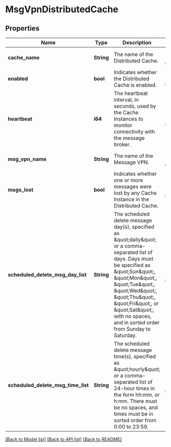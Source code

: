 # MsgVpnDistributedCache

## Properties
Name | Type | Description | Notes
------------ | ------------- | ------------- | -------------
**cache_name** | **String** | The name of the Distributed Cache. | [optional] [default to null]
**enabled** | **bool** | Indicates whether the Distributed Cache is enabled. | [optional] [default to null]
**heartbeat** | **i64** | The heartbeat interval, in seconds, used by the Cache Instances to monitor connectivity with the message broker. | [optional] [default to null]
**msg_vpn_name** | **String** | The name of the Message VPN. | [optional] [default to null]
**msgs_lost** | **bool** | Indicates whether one or more messages were lost by any Cache Instance in the Distributed Cache. | [optional] [default to null]
**scheduled_delete_msg_day_list** | **String** | The scheduled delete message day(s), specified as \&quot;daily\&quot; or a comma-separated list of days. Days must be specified as \&quot;Sun\&quot;, \&quot;Mon\&quot;, \&quot;Tue\&quot;, \&quot;Wed\&quot;, \&quot;Thu\&quot;, \&quot;Fri\&quot;, or \&quot;Sat\&quot;, with no spaces, and in sorted order from Sunday to Saturday. | [optional] [default to null]
**scheduled_delete_msg_time_list** | **String** | The scheduled delete message time(s), specified as \&quot;hourly\&quot; or a comma-separated list of 24-hour times in the form hh:mm, or h:mm. There must be no spaces, and times must be in sorted order from 0:00 to 23:59. | [optional] [default to null]

[[Back to Model list]](../README.md#documentation-for-models) [[Back to API list]](../README.md#documentation-for-api-endpoints) [[Back to README]](../README.md)


